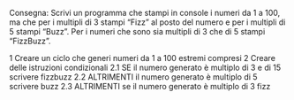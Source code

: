 Consegna:
Scrivi un programma che stampi in console i numeri da 1 a 100, ma che per i multipli di 3 stampi “Fizz” al posto del numero e per i multipli di 5 stampi “Buzz”. Per i numeri che sono sia multipli di 3 che di 5 stampi “FizzBuzz”.

1 Creare un ciclo che generi numeri da 1 a 100 estremi compresi
2 Creare delle istruzioni condizionali 
    2.1 SE il numero generato è multiplo di 3 e di 15 scrivere fizzbuzz
    2.2 ALTRIMENTI il numero generato è multiplo di 5 scrivere buzz
    2.3 ALTRIMENTI se il numero generato è multiplo di 3 fizz